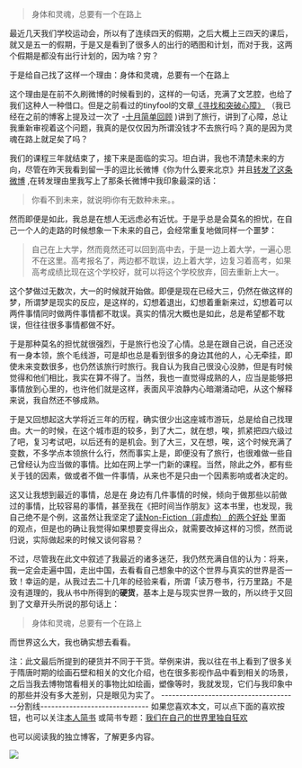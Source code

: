 >身体和灵魂，总要有一个在路上

最近几天我们学校运动会，所以有了连续四天的假期，之后大概上三四天的课后，就又是五一的假期，于是又是看到了很多人的出行的晒图和计划，而对于我，这两个假期是都没有出行计划的，因为啥？穷？

于是给自己找了这样一个理由：身体和灵魂，总要有一个在路上

这个理由是在前不久刷微博的时候看到的，这样的一句话，充满了文艺腔，也给了我们这种人一种借口。但是之前看过的tinyfool的文章[《寻找和突破心障》](http://tiny4.org/blog/2014/10/1-mantal-limit/) （我已经在之前的博客上提及过一次了 -[十月简单回顾](http://hktkdy.com/2014/11/01/201411/1101/) )讲到了旅行，讲到了心障，总让我重新审视着这个问题，我真的是仅仅因为所谓没钱才不去旅行吗？真的是因为灵魂在路上就足矣了吗？

我们的课程三年就结束了，接下来是面临的实习。坦白讲，我也不清楚未来的方向，尽管在昨天我看到留一手的逗比长微博《你为什么要来北京》并且[转发了这条微博](http://hktkdy.com/2014/11/01/201411/1101/) ,在转发理由里我写上了那条长微博中我印象最深的话：
>你看不到未来，就说明i你有无数种未来。。 

然而即便是如此，我总是在想人无远虑必有近忧。于是乎总是会莫名的担忧，在自己一个人的走路的时候想象一下未来的自己，会经常重复地做同样一个噩梦：

>自己在上大学，然而竟然还可以回到高中去，于是一边上着大学，一遍心思不在这里。高考报名了，两边都不耽误，边上着大学，边复习着高考，如果高考成绩比现在这个学校好，就可以将这个学校放弃，回去重新上大一。

这个梦做过无数次，大一的时候就开始做。即便是现在已经大三，仍然在做这样的梦，所谓梦是现实的反应，是这样的，幻想着退出，幻想着重新来过，幻想着可以两件事情同时做两件事情都不耽误。真实的情况大概也是如此，总是希望都不耽误，但往往很多事情都做不好。

于是那种莫名的担忧就很强烈，于是旅行也没了心情。总是在跟自己说，自己还没有一身本领，旅个毛线游，可是却也总是看到很多的身边其他的人，心无牵挂，即使未来变数很多，也仍然该旅行时旅行。我自认为我自己很没心没肺，但是有时候觉得和他们相比，我实在算不得了。当然，我也一直觉得成熟的人，应当是能够把事情放到心里的，也许他们就是这样，表面风平浪静内心暗潮涌动吧，从这个解释来说，我自然还不够成熟。

于是又回想起这大学将近三年的历程，确实很少出这座城市游玩，总是给自己找理由。大一的时候，在这个城市逛的较多，到了大二，就在想，唉，抓紧把四六级过了吧，复习考试吧，以后还有的是机会。到了大三，又在想，唉，这个时候充满了变数，不多学点本领旅什么行，然而事实上是，即便没有了旅行，也很难做一些自己曾经认为应当做的事情。比如在网上学一门新的课程。当然，除此之外，都有些关于钱的因素，做或者不做一件事情，从来也不是只由一个因素影响或者决定的。

这又让我想到最近的事情，总是在 身边有几件事情的时候，倾向于做那些以前做过的事情，比较容易的事情，甚至我在《把时间当作朋友》这本书里，也发现，我自己绝不是个例，这虽然让我坚定了[读Non-Fiction（非虚构） 的两个好处](http://www.jianshu.com/p/812469540e4a)  里面的观点，但是也的确让我觉得如果想要变得出众，就需要改掉这样的习惯，然而说归说，实际做起来的时候又谈何容易？

不过，尽管我在此文中叙述了我最近的诸多迷茫，我仍然充满自信的认为：将来，我一定会走遍中国，走出中国，去看看自己想象中的这个世界与真实的世界是否一致！幸运的是，从我过去二十几年的经验来看，所谓「读万卷书，行万里路」不是没有道理的，我从书中所得到的**硬货**，基本上是与现实世界一致的，所以终于又回到了文章开头所说的那句话上：

>身体和灵魂，总要有一个在路上

而世界这么大，我也确实想去看看。

注：此文最后所提到的硬货并不同于干货。举例来讲，我以往在书上看到了很多关于隋唐时期的绘画石壁和相关的文化介绍，也在很多影视作品中看到相关的场景，之后当我去博物馆看相关的事物比如绘画，塑像等时，我就发现，它们与我印象中的那些并没有多大差别，只是眼见为实了。
--------------------------------------分割线------------------------------
如果您喜欢本文，可以点下面的喜欢按钮，也可以关注[本人简书](http://www.jianshu.com/users/1c26e9e36267/latest_articles)
或简书专题：[我们在自己的世界里独自狂欢](http://www.jianshu.com/collection/7b424559990a)

也可以阅读我的独立博客，了解更多内容。

[![](http://hktkdy.qiniudn.com/slogan.jpg)](http://hktkdy.com)
